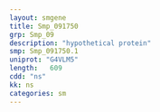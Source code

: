 ```yaml
---
layout: smgene
title: Smp_091750
grp: Smp_09
description: "hypothetical protein"
smp: Smp_091750.1
uniprot: "G4VLM5"
length:   609
cdd: "ns"
kk: ns
categories: sm
---
```


